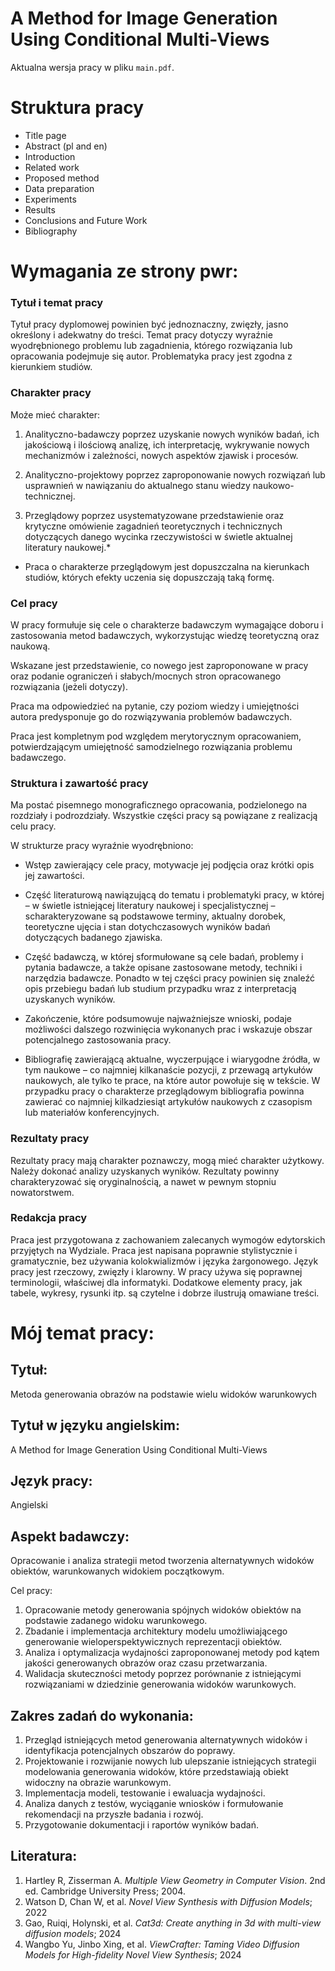 # A Method for Image Generation Using Conditional Multi-Views

Aktualna wersja pracy w pliku `main.pdf`.

# Struktura pracy

- Title page
- Abstract (pl and en)
- Introduction
- Related work
- Proposed method
- Data preparation
- Experiments
- Results
- Conclusions and Future Work
- Bibliography


# Wymagania ze strony pwr:

### Tytuł i temat pracy
Tytuł pracy dyplomowej powinien być jednoznaczny, zwięzły, jasno określony i adekwatny do treści. Temat pracy dotyczy wyraźnie wyodrębnionego problemu lub zagadnienia, którego rozwiązania lub opracowania podejmuje się autor. Problematyka pracy jest zgodna z kierunkiem studiów.


### Charakter pracy
Może mieć charakter:

1. Analityczno-badawczy poprzez uzyskanie nowych wyników badań, ich jakościową i ilościową analizę, ich interpretację, wykrywanie nowych mechanizmów i zależności, nowych aspektów zjawisk i procesów.

2. Analityczno-projektowy poprzez zaproponowanie nowych rozwiązań lub usprawnień w nawiązaniu do aktualnego stanu wiedzy naukowo-technicznej.

3. Przeglądowy poprzez usystematyzowane przedstawienie oraz krytyczne omówienie zagadnień teoretycznych i technicznych dotyczących danego wycinka rzeczywistości w świetle aktualnej literatury naukowej.*

* Praca o charakterze przeglądowym jest dopuszczalna na kierunkach studiów, których efekty uczenia się dopuszczają taką formę.

### Cel pracy
W pracy formułuje się cele o charakterze badawczym wymagające doboru i zastosowania metod badawczych, wykorzystując wiedzę teoretyczną oraz naukową.

Wskazane jest przedstawienie, co nowego jest zaproponowane w pracy oraz podanie ograniczeń i słabych/mocnych stron opracowanego rozwiązania (jeżeli dotyczy).

Praca ma odpowiedzieć na pytanie, czy poziom wiedzy i umiejętności autora predysponuje go do rozwiązywania problemów badawczych.

Praca jest kompletnym pod względem merytorycznym opracowaniem, potwierdzającym umiejętność samodzielnego rozwiązania problemu badawczego.


### Struktura i zawartość pracy
Ma postać pisemnego monograficznego opracowania, podzielonego na rozdziały i podrozdziały. Wszystkie części pracy są powiązane z realizacją celu pracy.

W strukturze pracy wyraźnie wyodrębniono:

- Wstęp zawierający cele pracy, motywacje jej podjęcia oraz krótki opis jej zawartości.

- Część literaturową nawiązującą do tematu i problematyki pracy, w której – w świetle istniejącej literatury naukowej i specjalistycznej – scharakteryzowane są podstawowe terminy, aktualny dorobek, teoretyczne ujęcia i stan dotychczasowych wyników badań dotyczących badanego zjawiska.

- Część badawczą, w której sformułowane są cele badań, problemy i pytania badawcze, a także opisane zastosowane metody, techniki i narzędzia badawcze. Ponadto w tej części pracy powinien się znaleźć opis przebiegu badań lub studium przypadku wraz z interpretacją uzyskanych wyników.

- Zakończenie, które podsumowuje najważniejsze wnioski, podaje możliwości dalszego rozwinięcia wykonanych prac i wskazuje obszar potencjalnego zastosowania pracy.

- Bibliografię zawierającą aktualne, wyczerpujące i wiarygodne źródła, w tym naukowe – co najmniej kilkanaście pozycji, z przewagą artykułów naukowych, ale tylko te prace, na które autor powołuje się w tekście. W przypadku pracy o charakterze przeglądowym bibliografia powinna zawierać co najmniej kilkadziesiąt artykułów naukowych z czasopism lub materiałów konferencyjnych.

### Rezultaty pracy
Rezultaty pracy mają charakter poznawczy, mogą mieć charakter użytkowy. Należy dokonać analizy uzyskanych wyników. Rezultaty powinny charakteryzować się oryginalnością, a nawet w pewnym stopniu nowatorstwem.

### Redakcja pracy
Praca jest przygotowana z zachowaniem zalecanych wymogów edytorskich przyjętych na Wydziale. Praca jest napisana poprawnie stylistycznie i gramatycznie, bez używania kolokwializmów i języka żargonowego. Język pracy jest rzeczowy, zwięzły i klarowny. W pracy używa się poprawnej terminologii, właściwej dla informatyki. Dodatkowe elementy pracy, jak tabele, wykresy, rysunki itp. są czytelne i dobrze ilustrują omawiane treści.



# Mój temat pracy:

## Tytuł: 
Metoda generowania obrazów na podstawie wielu widoków warunkowych

## Tytuł w języku angielskim:
A Method for Image Generation Using Conditional Multi-Views

## Język pracy:
Angielski

## Aspekt badawczy:
Opracowanie i analiza strategii metod tworzenia alternatywnych widoków obiektów, warunkowanych widokiem początkowym.

Cel pracy:
1. Opracowanie metody generowania spójnych widoków obiektów na podstawie zadanego widoku warunkowego.
2. Zbadanie i implementacja architektury modelu umożliwiającego generowanie wieloperspektywicznych reprezentacji obiektów.
3. Analiza i optymalizacja wydajności zaproponowanej metody pod kątem jakości generowanych obrazów oraz czasu przetwarzania.
4. Walidacja skuteczności metody poprzez porównanie z istniejącymi rozwiązaniami w dziedzinie generowania widoków warunkowych.

## Zakres zadań do wykonania:
1. Przegląd istniejących metod generowania alternatywnych widoków i identyfikacja potencjalnych obszarów do poprawy.
2. Projektowanie i rozwijanie nowych lub ulepszanie istniejących strategii modelowania generowania widoków, które przedstawiają obiekt widoczny na obrazie warunkowym.
3. Implementacja modeli, testowanie i ewaluacja wydajności.
4. Analiza danych z testów, wyciąganie wniosków i formułowanie rekomendacji na przyszłe badania i rozwój.
5. Przygotowanie dokumentacji i raportów wyników badań.

## Literatura:
1. Hartley R, Zisserman A. _Multiple View Geometry in Computer Vision_. 2nd ed. Cambridge University Press; 2004.
2. Watson D, Chan W, et al. _Novel View Synthesis with Diffusion Models_; 2022
3. Gao, Ruiqi, Holynski, et al. _Cat3d: Create anything in 3d with multi-view diffusion models_; 2024
4. Wangbo Yu, Jinbo Xing, et al. _ViewCrafter: Taming Video Diffusion Models for High-fidelity Novel View Synthesis_; 2024